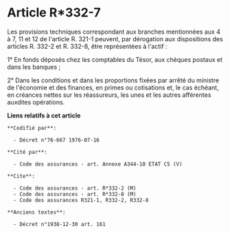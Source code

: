# Article R*332-7

Les provisions techniques correspondant aux branches mentionnées aux 4 à 7, 11 et 12 de l'article R. 321-1 peuvent, par
dérogation aux dispositions des articles R. 332-2 et R. 332-8, être représentées à l'actif :

1° En fonds déposés chez les comptables du Tésor, aux chèques postaux et dans les banques ;

2° Dans les conditions et dans les proportions fixées par arrêté du ministre de l'économie et des finances, en primes ou
cotisations et, le cas échéant, en créances nettes sur les réassureurs, les unes et les autres afférentes auxdites
opérations.

**Liens relatifs à cet article**

	**Codifié par**:

	  - Décret n°76-667 1976-07-16

	**Cité par**:

	  - Code des assurances - art. Annexe A344-10 ETAT C5 (V)

	**Cite**:

	  - Code des assurances - art. R*332-2 (M)
	  - Code des assurances - art. R*332-8 (M)
	  - Code des assurances R321-1, R332-2, R332-8

	**Anciens textes**:

	  - Décret n°1938-12-30 art. 161
